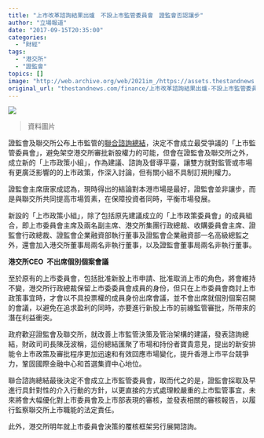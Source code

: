 ```yaml
---
title: "上市改革諮詢結果出爐　不設上市監管委員會　證監會否認讓步"
author: "立場報道"
date: "2017-09-15T20:35:00"
categories:
  - "財經"
tags:
  - "港交所"
  - "證監會"
topics: []
image: "http://web.archive.org/web/2021im_/https://assets.thestandnews.com/media/photos/Stock-Market_271hv.png"
original_url: "thestandnews.com/finance/上市改革諮詢結果出爐-不設上市監管委員會-證監會否認讓步"
---
```

![](http://web.archive.org/web/2021im_/https://assets.thestandnews.com/media/photos/Stock-Market_271hv.png)
> 資料圖片

證監會及聯交所公布上市監管的[聯合諮詢總結](http://web.archive.org/web/20211229132712/https://l.facebook.com/l.php?u=http%3A%2F%2Fwww.ceo.gov.hk%2Fpoo%2Fchi%2Fimages%2Faac.pdf%3Ffref%3Dgc%26dti%3D743081092448754&h=ATOv1qRMz6xo_WcTcbE5Gah-sbGs-11uToD1jbg7AiHpsZ11UsM8gvx5D8R78twKtX-9ak22Rdf1hkzMV63j1q3Hu6GRtPsrbEnVWi04ZueaQf0FFwZmvhUJBCwPPiJemKDggQzH)，決定不會成立最受爭議的「上市監管委員會」，避免架空港交所審批新股權力的可能，但會在證監會及聯交所之外，成立新的「上市政策小組」，作為建議、諮詢及督導平臺，讓雙方就對監管或市場有更廣泛影響的的上市政策，作深入討論，但有關小組不具制訂規則權力。

證監會主席唐家成認為，現時得出的結論對本港市場是最好，證監會並非讓步，而是與聯交所共同提高市場質素，在保障投資者同時，平衡市場發展。

新設的「上市政策小組」，除了包括原先建議成立的「上市政策委員會」的成員組合，即上市委員會主席及兩名副主席、港交所集團行政總裁、收購委員會主席、證監會行政總裁、證監會企業融資部執行董事及證監會企業融資部一名高級總監之外，還會加入港交所董事局兩名非執行董事，以及證監會董事局兩名非執行董事。

**港交所CEO  不出席個別個案會議**

至於原有的上市委員會，包括批准新股上市申請、批准取消上市的角色，將會維持不變，港交所行政總裁保留上市委委員會成員的身份，但只在上市委員會商討上市政策事宜時，才會以不具投票權的成員身份出席會議，並不會出席就個別個案召開的會議，以避免在追求盈利的同時，亦要進行新股上市的前線監管審批，所帶來的潛在利益衝突。

政府歡迎證監會及聯交所，就改善上市監管決策及管治架構的建議，發表諮詢總結，財政司司長陳茂波稱，這份總結匯聚了市場和持份者寶貴意見，提出的新安排能令上市政策及審批程序更加迅速和有效回應市場變化，提升香港上市平台競爭力，鞏固國際金融中心和首選集資中心地位。

聯合諮詢總結最後決定不會成立上市監管委員會，取而代之的是，證監會採取及早進行具針對性的介入行動的方針，以更直接的方式處理較嚴重的上市監管事宜，未來將會大幅優化對上市委員會及上市部表現的審核，並發表相關的審核報告，以履行監察聯交所上市職能的法定責任。

此外，港交所明年就上市委員會決策的覆核框架另行展開諮詢。